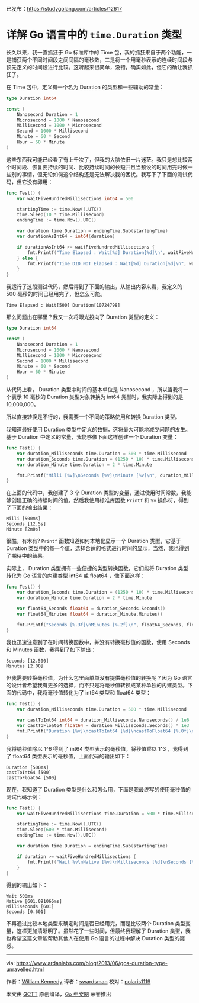 已发布：https://studygolang.com/articles/12617

# 详解 Go 语言中的 `time.Duration` 类型

长久以来，我一直抓狂于 Go 标准库中的 Time 包，我的抓狂来自于两个功能，一是捕获两个不同时间段之间间隔的毫秒数，二是将一个用毫秒表示的连续时间段与预先定义的时间段进行比较。这听起来很简单，没错，确实如此，但它的确让我抓狂了。

在 Time 包中，定义有一个名为 Duration 的类型和一些辅助的常量：

```go
type Duration int64

const (
	Nanosecond Duration = 1
	Microsecond = 1000 * Nanosecond
	Millisecond = 1000 * Microsecond
	Second = 1000 * Millisecond
	Minute = 60 * Second
	Hour = 60 * Minute
) 
```

这些东西我可能已经看了有上千次了，但我的大脑依旧一片迷茫。我只是想比较两个时间段、恢复要持续的时间、比较持续时间的长短并且当预设的时间用完时做一些别的事情，但无论如何这个结构还是无法解决我的困扰。我写下了下面的测试代码，但它没有卵用：

```go
func Test() {
	var waitFiveHundredMillisections int64 = 500

	startingTime := time.Now().UTC()
	time.Sleep(10 * time.Millisecond)
	endingTime := time.Now().UTC()

	var duration time.Duration = endingTime.Sub(startingTime)
	var durationAsInt64 = int64(duration)

	if durationAsInt64 >= waitFiveHundredMillisections {
		fmt.Printf("Time Elapsed : Wait[%d] Duration[%d]\n", waitFiveHundredMillisections, durationAsInt64)
	} else {
		fmt.Printf("Time DID NOT Elapsed : Wait[%d] Duration[%d]\n", waitFiveHundredMillisections, durationAsInt64)
	}
} 
```

我运行了这段测试代码，然后得到了下面的输出，从输出内容来看，我定义的 500 毫秒的时间已经用完了，但怎么可能。

```
Time Elapsed : Wait[500] Duration[10724798] 
```

那么问题出在哪里？我又一次将眼光投向了 Duration 类型的定义：

```go
type Duration int64

const (
	Nanosecond Duration = 1
	Microsecond = 1000 * Nanosecond
	Millisecond = 1000 * Microsecond
	Second = 1000 * Millisecond
	Minute = 60 * Second
	Hour = 60 * Minute
) 
```

从代码上看， Duration 类型中时间的基本单位是 Nanosecond ，所以当我将一个表示 10 毫秒的 Duration 类型对象转换为 int64 类型时，我实际上得到的是 10,000,000。

所以直接转换是不行的，我需要一个不同的策略使用和转换 Duration 类型。

我知道最好使用 Duration 类型中定义的数据，这将最大可能地减少问题的发生。基于 Duration 中定义的常量，我能够像下面这样创建一个 Duration 变量：

```go
func Test() {
	var duration_Milliseconds time.Duration = 500 * time.Millisecond
	var duration_Seconds time.Duration = (1250 * 10) * time.Millisecond
	var duration_Minute time.Duration = 2 * time.Minute

	fmt.Printf("Milli [%v]\nSeconds [%v]\nMinute [%v]\n", duration_Milliseconds, duration_Seconds, duration_Minute)
}
```

在上面的代码中，我创建了 3 个 Duration 类型的变量，通过使用时间常数，我能够创建正确的持续时间的值。然后我使用标准库函数 `Printf` 和 `%v` 操作符，得到了下面的输出结果：

```
Milli [500ms]
Seconds [12.5s]
Minute [2m0s] 
```

很酷，有木有? `Printf` 函数知道如何本地化显示一个 Duration 类型，它基于 Duration 类型中的每一个值，选择合适的格式进行时间的显示，当然，我也得到了期待中的结果。

实际上， Duration 类型拥有一些便捷的类型转换函数，它们能将 Duration 类型转化为 Go 语言的内建类型 int64 或 float64 ，像下面这样：

```go
func Test() {
	var duration_Seconds time.Duration = (1250 * 10) * time.Millisecond
	var duration_Minute time.Duration = 2 * time.Minute

	var float64_Seconds float64 = duration_Seconds.Seconds()
	var float64_Minutes float64 = duration_Minute.Minutes()

	fmt.Printf("Seconds [%.3f]\nMinutes [%.2f]\n", float64_Seconds, float64_Minutes)
}
```

我也迅速注意到了在时间转换函数中，并没有转换毫秒值的函数，使用 Seconds 和 Minutes 函数，我得到了如下输出：

```
Seconds [12.500]
Minutes [2.00] 
```

但我需要转换毫秒值，为什么包里面单单没有提供毫秒值的转换呢？因为 Go 语言的设计者希望我有更多的选择，而不只是将毫秒值转换成某种单独的内建类型。下面的代码中，我将毫秒值转化为了 int64 类型和 float64 类型：

```go
func Test() {
	var duration_Milliseconds time.Duration = 500 * time.Millisecond

	var castToInt64 int64 = duration_Milliseconds.Nanoseconds() / 1e6
	var castToFloat64 float64 = duration_Milliseconds.Seconds() * 1e3
	fmt.Printf("Duration [%v]\ncastToInt64 [%d]\ncastToFloat64 [%.0f]\n", duration_Milliseconds, castToInt64, castToFloat64)
}
```

我将纳秒值除以 1^6 得到了 int64 类型表示的毫秒值，将秒值乘以 1^3 ，我得到了 float64 类型表示的毫秒值，上面代码的输出如下：

```
Duration [500ms]
castToInt64 [500]
castToFloat64 [500] 
```

现在，我知道了 Duration 类型是什么和怎么用，下面是我最终写的使用毫秒值的测试代码示例：

```go
func Test() {
	var waitFiveHundredMillisections time.Duration = 500 * time.Millisecond

	startingTime := time.Now().UTC()
	time.Sleep(600 * time.Millisecond)
	endingTime := time.Now().UTC()

	var duration time.Duration = endingTime.Sub(startingTime)

	if duration >= waitFiveHundredMillisections {
		fmt.Printf("Wait %v\nNative [%v]\nMilliseconds [%d]\nSeconds [%.3f]\n", waitFiveHundredMillisections, duration, duration.Nanoseconds()/1e6, duration.Seconds())
	}
}
```

得到的输出如下：

```
Wait 500ms
Native [601.091066ms]
Milliseconds [601]
Seconds [0.601] 
```

不再通过比较本地类型来确定时间是否已经用完，而是比较两个 Duration 类型变量，这样更加清晰明了。虽然花了一些时间，但最终我理解了 Duration 类型，我也希望这篇文章能帮助其他人在使用 Go 语言的过程中解决 Duration 类型的疑惑。

---

via: https://www.ardanlabs.com/blog/2013/06/gos-duration-type-unravelled.html

作者：[William Kennedy](https://github.com/ardanlabs/gotraining)
译者：[swardsman](https://github.com/swardsman)
校对：[polaris1119](https://github.com/polaris1119)

本文由 [GCTT](https://github.com/studygolang/GCTT) 原创编译，[Go 中文网](https://studygolang.com/) 荣誉推出
